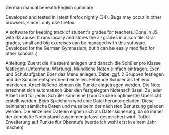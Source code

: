 German manual beneath English summary

Developed and tested in latest firefox nightly (34). Bugs may occur in other browsers, since I only use firefox.

A software for keeping track of student's grades for teachers. Done in JS with d3 abuse.
It runs locally and stores the all grades in a json file. Oral grades, small and big exercises can be managed with this software. Developed for the German Gymnasium, but it can be easily modified for other schools :)

Anleitung:
Zuerst die Klasse(n) anlegen und danach die Schüler pro Klasse festlegen (Untermenu Wartung). Mündliche Noten einfach eintragen. Exen und Schulaufgaben über das Menu anlegen. Dabei ggf. 2 Gruppen festlegen und die Schüler entsprechend einteilen. Fehlende Schüler als fehlend markieren. Anschließend können die Punkte eingetragen werden. Die Note errechnet sich automatisch über den festgelegten Notenschlüssel. Zu jeder Arbeit und für jeden Schüler kann eine (zum Drucken optimierte) Übersicht erstellt werden.
  Beim Speichern wird eine Datei heruntergeladen. Diese beinhaltet sämtliche Daten und muss beim der nächsten Benutzung geladen werden. Die einzelnen Dateien eignen sich als Datensicherung, da so immer der komplette Notenstand zusammengefasst gespeichert wird.
ToDo: Erweiterung auf Punkte für Oberstufe (werde ich wohl erst in einem Jahr machen)
